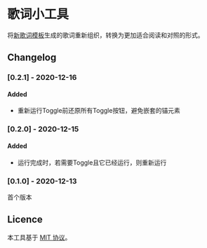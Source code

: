 # 歌词小工具
将[新歌词模板](./template.mediawiki)生成的歌词重新组织，转换为更加适合阅读和对照的形式。

## Changelog
### [0.2.1] - 2020-12-16
#### Added
- 重新运行Toggle前还原所有Toggle按钮，避免嵌套的锚元素

### [0.2.0] - 2020-12-15
#### Added
- 运行完成时，若需要Toggle且它已经运行，则重新运行

### [0.1.0] - 2020-12-13
首个版本

## Licence
本工具基于 [MIT 协议](../../LICENSE)。